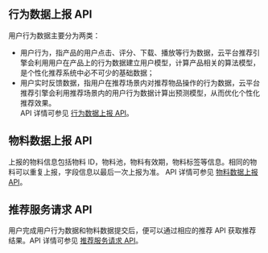 ## 行为数据上报 API

用户行为数据主要分为两类：  

- 用户行为，指产品的用户点击、评分、下载、播放等行为数据，云平台推荐引擎会利用用户在产品上的行为数据建立用户模型，计算产品相关的算法模型，是个性化推荐系统中必不可少的基础数据；  
- 用户实时反馈数据，指用户在推荐场景内对推荐物品操作的行为数据，云平台推荐引擎会利用推荐场景内的用户行为数据计算出预测模型，从而优化个性化推荐效果。  
API 详情可参见 [行为数据上报 API](http://tce.fsphere.cn/document/product/625/11475)。

## 物料数据上报 API
 
上报的物料信息包括物料 ID，物料池，物料有效期，物料标签等信息。相同的物料可以重复上报，字段信息以最后一次上报为准。 API 详情可参见 [物料数据上报 API](http://tce.fsphere.cn/document/product/625/11643)。

## 推荐服务请求 API

用户完成用户行为数据和物料数据提交后，便可以通过相应的推荐 API 获取推荐结果。API 详情可参见 [推荐服务请求 API](http://tce.fsphere.cn/document/product/625/11474)。


